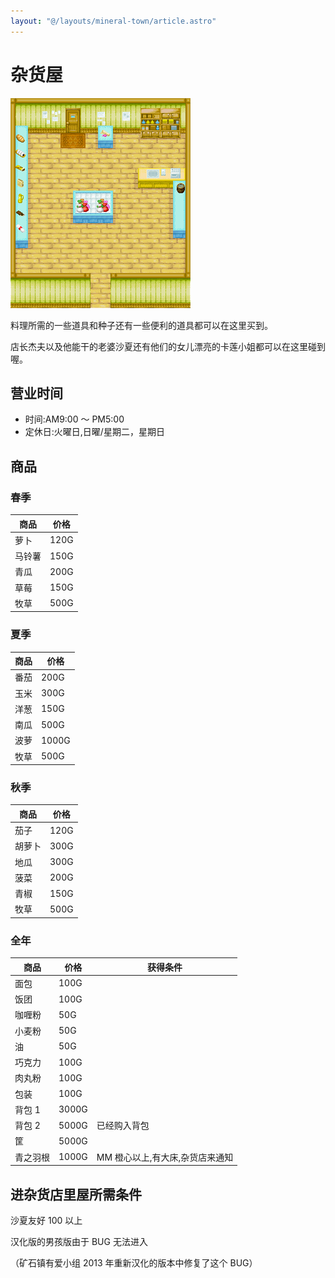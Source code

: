 ```yaml
---
layout: "@/layouts/mineral-town/article.astro"
---
```


# 杂货屋

![杂货屋](_杂货屋.png)

料理所需的一些道具和种子还有一些便利的道具都可以在这里买到。

店长杰夫以及他能干的老婆沙夏还有他们的女儿漂亮的卡莲小姐都可以在这里碰到喔。

## 营业时间

- 时间:AM9:00 ～ PM5:00
- 定休日:火曜日,日曜/星期二，星期日

## 商品

### 春季

| 商品   | 价格 |
| ------ | ---- |
| 萝卜   | 120G |
| 马铃薯 | 150G |
| 青瓜   | 200G |
| 草莓   | 150G |
| 牧草   | 500G |

### 夏季

| 商品 | 价格  |
| ---- | ----- |
| 番茄 | 200G  |
| 玉米 | 300G  |
| 洋葱 | 150G  |
| 南瓜 | 500G  |
| 波萝 | 1000G |
| 牧草 | 500G  |

### 秋季

| 商品   | 价格 |
| ------ | ---- |
| 茄子   | 120G |
| 胡萝卜 | 300G |
| 地瓜   | 300G |
| 菠菜   | 200G |
| 青椒   | 150G |
| 牧草   | 500G |

### 全年

| 商品     | 价格  | 获得条件                        |
| -------- | ----- | ------------------------------- |
| 面包     | 100G  |                                 |
| 饭团     | 100G  |                                 |
| 咖喱粉   | 50G   |                                 |
| 小麦粉   | 50G   |                                 |
| 油       | 50G   |                                 |
| 巧克力   | 100G  |                                 |
| 肉丸粉   | 100G  |                                 |
| 包装     | 100G  |                                 |
| 背包 1   | 3000G |                                 |
| 背包 2   | 5000G | 已经购入背包                    |
| 筐       | 5000G |                                 |
| 青之羽根 | 1000G | MM 橙心以上,有大床,杂货店来通知 |

## 进杂货店里屋所需条件

沙夏友好 100 以上

汉化版的男孩版由于 BUG 无法进入

（矿石镇有爱小组 2013 年重新汉化的版本中修复了这个 BUG）
